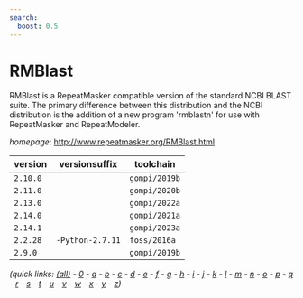 ```yaml
---
search:
  boost: 0.5
---
```

# RMBlast

RMBlast is a RepeatMasker compatible version of the standard NCBI BLAST suite. The primary  difference between this distribution and the NCBI distribution is the addition of a new program 'rmblastn'  for use with RepeatMasker and RepeatModeler.

*homepage*: <http://www.repeatmasker.org/RMBlast.html>

version | versionsuffix | toolchain
--------|---------------|----------
``2.10.0`` |  | ``gompi/2019b``
``2.11.0`` |  | ``gompi/2020b``
``2.13.0`` |  | ``gompi/2022a``
``2.14.0`` |  | ``gompi/2021a``
``2.14.1`` |  | ``gompi/2023a``
``2.2.28`` | ``-Python-2.7.11`` | ``foss/2016a``
``2.9.0`` |  | ``gompi/2019b``


*(quick links: [(all)](../index.md) - [0](../0/index.md) - [a](../a/index.md) - [b](../b/index.md) - [c](../c/index.md) - [d](../d/index.md) - [e](../e/index.md) - [f](../f/index.md) - [g](../g/index.md) - [h](../h/index.md) - [i](../i/index.md) - [j](../j/index.md) - [k](../k/index.md) - [l](../l/index.md) - [m](../m/index.md) - [n](../n/index.md) - [o](../o/index.md) - [p](../p/index.md) - [q](../q/index.md) - [r](../r/index.md) - [s](../s/index.md) - [t](../t/index.md) - [u](../u/index.md) - [v](../v/index.md) - [w](../w/index.md) - [x](../x/index.md) - [y](../y/index.md) - [z](../z/index.md))*

